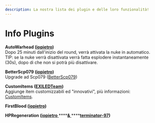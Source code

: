 ```yaml
---
description: La nostra lista dei plugin e delle loro funzionalità!
---
```


# Info Plugins

**AutoWarhead \(**[**iopietro**](https://github.com/iopietro)**\)**  
Dopo 25 minuti dall'inizio del round, verrà attivata la nuke in automatico. TIP: se la nuke verrà disattivata verrà fatta esplodere instantaneamente \(30s\), dopo di che non si potrà più disattivare.

**BetterScp079 \(**[**iopietro**](https://github.com/iopietro)**\)**  
Upgrade ad Scp079 \([BetterScp079](betterscp079.md)\)

**CustomItems \(**[**EXILEDTeam**](https://github.com/Exiled-Team)**\)**  
Aggiunge item customizzabili ed "innovativi", più informazioni: [CustomItems](customitems.md).

**FirstBlood \(**[**iopietro**](https://github.com/iopietro)**\)**

**HPRegeneration \(**[**iopietro** ](https://github.com/iopietro)\*\*\*\*[**&** ](https://it.wikipedia.org/wiki/E_commerciale)\*\*\*\*[**terminator-97**](https://github.com/terminator-97)**\)**


